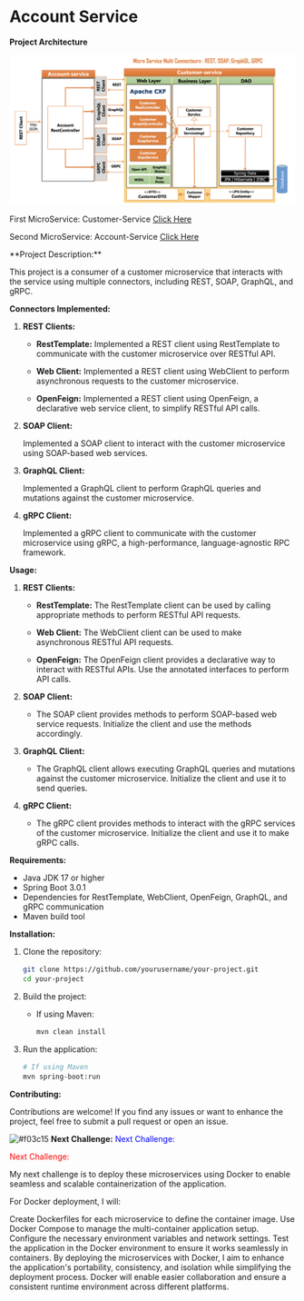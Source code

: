 # Account Service
**Project Architecture**
<p></p>
<img src="src/main/resources/architecture.png">
<p>First MicroService: Customer-Service <a href="https://github.com/HassanELMALLOUKY/demo-MicroService-MultiConnectors-REST-SOAP-GraphQL-GRPC-">Click Here</a></p>
<p>Second MicroService: Account-Service <a href="">Click Here</a></p>
**Project Description:**

This project is a consumer of a customer microservice that interacts with the service using multiple connectors, including REST, SOAP, GraphQL, and gRPC.

**Connectors Implemented:**

1. **REST Clients:**

    - **RestTemplate:** Implemented a REST client using RestTemplate to communicate with the customer microservice over RESTful API.

    - **Web Client:** Implemented a REST client using WebClient to perform asynchronous requests to the customer microservice.

    - **OpenFeign:** Implemented a REST client using OpenFeign, a declarative web service client, to simplify RESTful API calls.

2. **SOAP Client:**

   Implemented a SOAP client to interact with the customer microservice using SOAP-based web services.

3. **GraphQL Client:**

   Implemented a GraphQL client to perform GraphQL queries and mutations against the customer microservice.

4. **gRPC Client:**

   Implemented a gRPC client to communicate with the customer microservice using gRPC, a high-performance, language-agnostic RPC framework.

**Usage:**

1. **REST Clients:**

    - **RestTemplate:** The RestTemplate client can be used by calling appropriate methods to perform RESTful API requests.

    - **Web Client:** The WebClient client can be used to make asynchronous RESTful API requests.

    - **OpenFeign:** The OpenFeign client provides a declarative way to interact with RESTful APIs. Use the annotated interfaces to perform API calls.

2. **SOAP Client:**

    - The SOAP client provides methods to perform SOAP-based web service requests. Initialize the client and use the methods accordingly.

3. **GraphQL Client:**

    - The GraphQL client allows executing GraphQL queries and mutations against the customer microservice. Initialize the client and use it to send queries.

4. **gRPC Client:**

    - The gRPC client provides methods to interact with the gRPC services of the customer microservice. Initialize the client and use it to make gRPC calls.

**Requirements:**

- Java JDK 17 or higher
- Spring Boot 3.0.1
- Dependencies for RestTemplate, WebClient, OpenFeign, GraphQL, and gRPC communication
- Maven build tool

**Installation:**

1. Clone the repository:

   ```bash
   git clone https://github.com/yourusername/your-project.git
   cd your-project
   ```

2. Build the project:

    - If using Maven:

      ```bash
      mvn clean install
      ```

3. Run the application:

   ```bash
   # If using Maven
   mvn spring-boot:run


**Contributing:**

Contributions are welcome! If you find any issues or want to enhance the project, feel free to submit a pull request or open an issue.



![#f03c15](https://placehold.co/15x15/f03c15/f03c15.png) **Next Challenge:**
<span style="color: blue">Next Challenge:</span>
<div style="color: red">Next Challenge:</div>




My next challenge is to deploy these microservices using Docker to enable seamless and scalable containerization of the application.

For Docker deployment, I will:

Create Dockerfiles for each microservice to define the container image.
Use Docker Compose to manage the multi-container application setup.
Configure the necessary environment variables and network settings.
Test the application in the Docker environment to ensure it works seamlessly in containers.
By deploying the microservices with Docker, I aim to enhance the application's portability, consistency, and isolation while simplifying the deployment process. Docker will enable easier collaboration and ensure a consistent runtime environment across different platforms.
